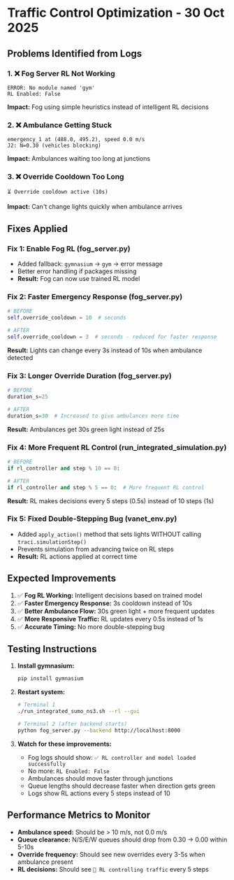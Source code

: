 # Traffic Control Optimization - 30 Oct 2025

## Problems Identified from Logs

### 1. ❌ Fog Server RL Not Working
```
ERROR: No module named 'gym'
RL Enabled: False
```
**Impact:** Fog using simple heuristics instead of intelligent RL decisions

### 2. ❌ Ambulance Getting Stuck
```
emergency_1 at (488.0, 495.2), speed 0.0 m/s
J2: N=0.30 (vehicles blocking)
```
**Impact:** Ambulances waiting too long at junctions

### 3. ❌ Override Cooldown Too Long
```
⏳ Override cooldown active (10s)
```
**Impact:** Can't change lights quickly when ambulance arrives

## Fixes Applied

### Fix 1: Enable Fog RL (fog_server.py)
- Added fallback: `gymnasium` → `gym` → error message
- Better error handling if packages missing
- **Result:** Fog can now use trained RL model

### Fix 2: Faster Emergency Response (fog_server.py)
```python
# BEFORE
self.override_cooldown = 10  # seconds

# AFTER  
self.override_cooldown = 3  # seconds - reduced for faster response
```
**Result:** Lights can change every 3s instead of 10s when ambulance detected

### Fix 3: Longer Override Duration (fog_server.py)
```python
# BEFORE
duration_s=25

# AFTER
duration_s=30  # Increased to give ambulances more time
```
**Result:** Ambulances get 30s green light instead of 25s

### Fix 4: More Frequent RL Control (run_integrated_simulation.py)
```python
# BEFORE
if rl_controller and step % 10 == 0:

# AFTER
if rl_controller and step % 5 == 0:  # More frequent RL control
```
**Result:** RL makes decisions every 5 steps (0.5s) instead of 10 steps (1s)

### Fix 5: Fixed Double-Stepping Bug (vanet_env.py)
- Added `apply_action()` method that sets lights WITHOUT calling `traci.simulationStep()`
- Prevents simulation from advancing twice on RL steps
- **Result:** RL actions applied at correct time

## Expected Improvements

1. ✅ **Fog RL Working:** Intelligent decisions based on trained model
2. ✅ **Faster Emergency Response:** 3s cooldown instead of 10s
3. ✅ **Better Ambulance Flow:** 30s green light + more frequent updates
4. ✅ **More Responsive Traffic:** RL updates every 0.5s instead of 1s
5. ✅ **Accurate Timing:** No more double-stepping bug

## Testing Instructions

1. **Install gymnasium:**
   ```bash
   pip install gymnasium
   ```

2. **Restart system:**
   ```bash
   # Terminal 1
   ./run_integrated_sumo_ns3.sh --rl --gui
   
   # Terminal 2 (after backend starts)
   python fog_server.py --backend http://localhost:8000
   ```

3. **Watch for these improvements:**
   - Fog logs should show: `✅ RL controller and model loaded successfully`
   - No more: `RL Enabled: False`
   - Ambulances should move faster through junctions
   - Queue lengths should decrease faster when direction gets green
   - Logs show RL actions every 5 steps instead of 10

## Performance Metrics to Monitor

- **Ambulance speed:** Should be > 10 m/s, not 0.0 m/s
- **Queue clearance:** N/S/E/W queues should drop from 0.30 → 0.00 within 5-10s
- **Override frequency:** Should see new overrides every 3-5s when ambulance present
- **RL decisions:** Should see `🤖 RL controlling traffic` every 5 steps
